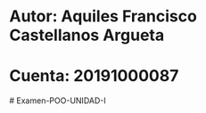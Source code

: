 # Autor: Aquiles Francisco Castellanos Argueta
# Cuenta: 20191000087
#   E x a m e n - P O O - U N I D A D - I  
 